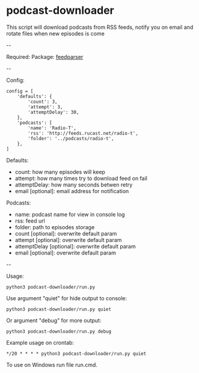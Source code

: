 podcast-downloader
==================

This script will download podcasts from RSS feeds, notify you on email and rotate files when new episodes is come

--

Required:
Package: [feedparser](https://pypi.python.org/pypi/feedparser)

--

Config:

```
config = [
    'defaults': {
        'count': 3,
        'attempt': 3,
        'attemptDelay': 30,
    },
    'podcasts': [
        'name': 'Radio-T',
        'rss': 'http://feeds.rucast.net/radio-t',
        'folder': '../podcasts/radio-t',
    },
]
```

Defaults:
* count: how many episodes will keep
* attempt: how many times try to download feed on fail
* attemptDelay: how many seconds betwen retry
* email [optional]: email address for notification

Podcasts:
* name: podcast name for view in console log
* rss: feed url
* folder: path to episodes storage
* count [optional]: overwrite default param
* attempt [optional]: overwrite default param
* attemptDelay [optional]: overwrite default param
* email [optional]: overwrite default param

--

Usage:
```
python3 podcast-downloader/run.py
```

Use argument "quiet" for hide output to console:
```
python3 podcast-downloader/run.py quiet
```

Or argument "debug" for more output:
```
python3 podcast-downloader/run.py debug
```

Example usage on crontab:
```
*/20 * * * * python3 podcast-downloader/run.py quiet
```

To use on Windows run file run.cmd.
